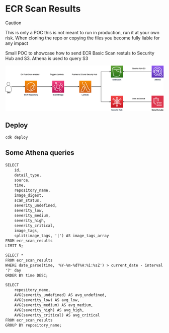 # ECR Scan Results

> [!CAUTION]
> This is only a POC this is not meant to run in production, run it at your own risk. When cloning the repo or copying the files you become fully liable for any impact

Small POC to showcase how to send ECR Basic Scan restuls to Security Hub and S3. Athena is used to query S3

![Architecture](architecture.png)

## Deploy

```
cdk deploy
```

## Some Athena queries

```
SELECT
    id,
    detail_type,
    source,
    time,
    repository_name,
    image_digest,
    scan_status,
    severity_undefined,
    severity_low,
    severity_medium,
    severity_high,
    severity_critical,
    image_tags,
    split(image_tags, '|') AS image_tags_array
FROM ecr_scan_results
LIMIT 5;
```

```
SELECT *
FROM ecr_scan_results
WHERE date_parse(time, '%Y-%m-%dT%H:%i:%sZ') > current_date - interval '7' day
ORDER BY time DESC;
```

```
SELECT
    repository_name,
    AVG(severity_undefined) AS avg_undefined,
    AVG(severity_low) AS avg_low,
    AVG(severity_medium) AS avg_medium,
    AVG(severity_high) AS avg_high,
    AVG(severity_critical) AS avg_critical
FROM ecr_scan_results
GROUP BY repository_name;
```
